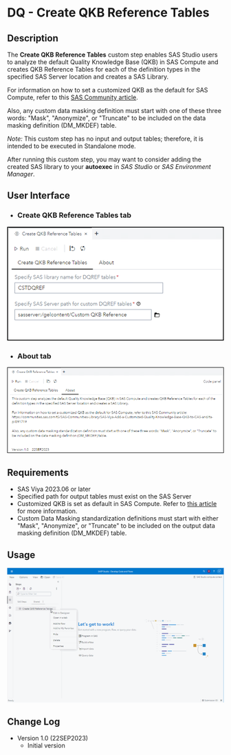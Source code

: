 # DQ - Create QKB Reference Tables

## Description

The **Create QKB Reference Tables** custom step enables SAS Studio users to analyze the default Quality Knowledge Base (QKB) in SAS Compute and creates QKB Reference Tables for each of the definition types in the specified SAS Server location and creates a SAS Library.

For information on how to set a customized QKB as the default for SAS Compute, refer to this [SAS Community article](https://communities.sas.com/t5/SAS-Communities-Library/SAS-Viya-Add-a-Customized-Quality-Knowledge-Base-QKB-to-CAS-and/ta-p/891719).

Also, any custom data masking definition must start with one of these three words: "Mask", "Anonymize", or "Truncate" to be included on the data masking definition (DM_MKDEF) table.


*Note:*  This custom step has no input and output tables; therefore, it is intended to be executed in Standalone mode.

After running this custom step, you may want to consider adding the created SAS library to your **autoexec** in *SAS Studio* or *SAS Environment Manager*.


## User Interface

* ### Create QKB Reference Tables tab ###
![](img/CreateQKBReferenceTablesTab.png)


* ### About tab ###
![](img/AboutTab.png)


## Requirements

* SAS Viya 2023.06 or later
* Specified path for output tables must exist on the SAS Server
* Customized QKB is set as default in SAS Compute.  Refer to [this article](https://communities.sas.com/t5/SAS-Communities-Library/SAS-Viya-Add-a-Customized-Quality-Knowledge-Base-QKB-to-CAS-and/ta-p/891719) for more information.
* Custom Data Masking standardization definitions must start with either "Mask", "Anonymize", or "Truncate" to be included on the output data masking definition (DM_MKDEF) table.


## Usage
![Create QKB Reference Tables](img/CreateQKBREferenceTables.gif)


## Change Log

* Version 1.0 (22SEP2023)
    * Initial version


